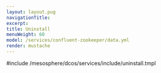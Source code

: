 ```yaml
---
layout: layout.pug
navigationTitle:
excerpt:
title: Uninstall
menuWeight: 60
model: /services/confluent-zookeeper/data.yml
render: mustache
---
```


#include /mesosphere/dcos/services/include/uninstall.tmpl

